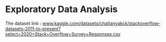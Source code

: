 # Exploratory Data Analysis
The dataset link : www.kaggle.com/datasets/chaitanyakck/stackoverflow-datasets-2011-to-present?select=2020+Stack+Overflow+Survey+Responses.csv 
